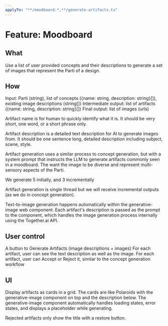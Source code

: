 ```yaml
---
applyTo: "**/moodboard.*,**/generate-artifacts.ts"
---
```


# Feature: Moodboard

## What

Use a list of user provided concepts and their descriptions to generate a set of images that represent the Parti of a design.

## How

Input: Parti (string), list of concepts ({name: string, description: string}[]), existing image descriptions (string[])
Intermediate output: list of artifacts ({name: string, description: string}[])
Final output: list of images (urls)

Artifact name is for human to quickly identify what it is. It should be very short, one word, or a short phrase only.

Artifact description is a detailed text description for AI to generate images from. It should be one sentence long, detailed description including subject, scene, style.

Artifact generation uses a similar process to concept generation, but with a system prompt that instructs the LLM to generate artifacts commonly seen in a moodboard. The want the image to be diverse and represent multi-sensory aspects of the Parti.

We generate 5 initially, and 3 incrementally

Artifact generation is single thread but we will receive incremental outputs (as we do in concept generation).

Text-to-image generation happens automatically within the generative-image web component. Each artifact's description is passed as the prompt to the component, which handles the image generation process internally using the Together.ai API.

## User control

A button to Generate Artifacts (image descriptions + images)
For each artifact, user can see the text description as well as the image.
For each artifact, user can Accept or Reject it, similar to the concept generation workflow

## UI

Display artifacts as cards in a grid. The cards are like Polaroids with the generative-image component on top and the description below. The generative-image component automatically handles loading states, error states, and displays a placeholder while generating.

Rejected artifacts only show the title with a restore button.
